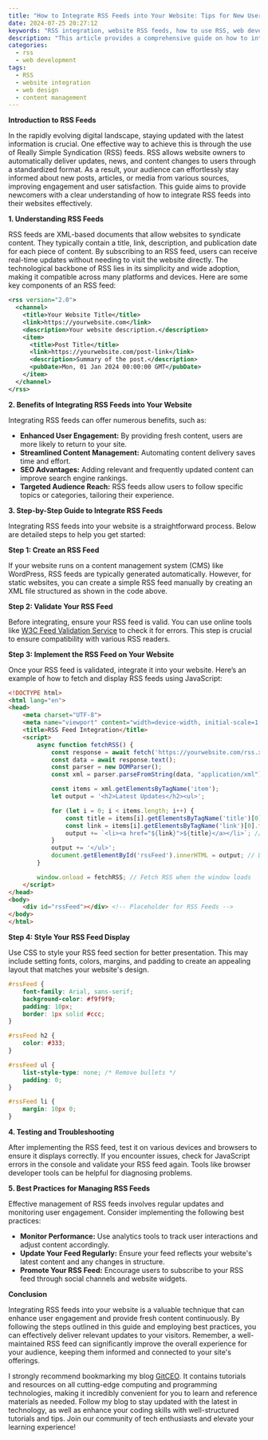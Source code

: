 ```yaml
---
title: "How to Integrate RSS Feeds into Your Website: Tips for New Users"
date: 2024-07-25 20:27:12
keywords: "RSS integration, website RSS feeds, how to use RSS, web development, content syndication"
description: "This article provides a comprehensive guide on how to integrate RSS feeds into your website, including detailed steps and code examples. Perfect for beginners looking to enhance their website's content with relevant updates. Discover the technology behind RSS, its practical applications, and tips for seamless integration to deliver valuable information to your site visitors. Learn how RSS can keep your content fresh and engaging, and understand best practices for syndication, including tools and resources to make the most out of RSS feeds. Enhance your website's functionality and user interaction with well-implemented RSS feeds that communicate pertinent data to your audience effectively."
categories:
  - rss
  - web development
tags:
  - RSS
  - website integration
  - web design
  - content management
---
```


**Introduction to RSS Feeds**

In the rapidly evolving digital landscape, staying updated with the latest information is crucial. One effective way to achieve this is through the use of Really Simple Syndication (RSS) feeds. RSS allows website owners to automatically deliver updates, news, and content changes to users through a standardized format. As a result, your audience can effortlessly stay informed about new posts, articles, or media from various sources, improving engagement and user satisfaction. This guide aims to provide newcomers with a clear understanding of how to integrate RSS feeds into their websites effectively.

<!-- more -->

**1. Understanding RSS Feeds**

RSS feeds are XML-based documents that allow websites to syndicate content. They typically contain a title, link, description, and publication date for each piece of content. By subscribing to an RSS feed, users can receive real-time updates without needing to visit the website directly. The technological backbone of RSS lies in its simplicity and wide adoption, making it compatible across many platforms and devices. Here are some key components of an RSS feed:

```xml
<rss version="2.0">
  <channel>
    <title>Your Website Title</title>
    <link>https://yourwebsite.com</link>
    <description>Your website description.</description>
    <item>
      <title>Post Title</title>
      <link>https://yourwebsite.com/post-link</link>
      <description>Summary of the post.</description>
      <pubDate>Mon, 01 Jan 2024 00:00:00 GMT</pubDate>
    </item>
  </channel>
</rss>
```

**2. Benefits of Integrating RSS Feeds into Your Website**

Integrating RSS feeds can offer numerous benefits, such as:

- **Enhanced User Engagement:** By providing fresh content, users are more likely to return to your site.
- **Streamlined Content Management:** Automating content delivery saves time and effort.
- **SEO Advantages:** Adding relevant and frequently updated content can improve search engine rankings.
- **Targeted Audience Reach:** RSS feeds allow users to follow specific topics or categories, tailoring their experience.

**3. Step-by-Step Guide to Integrate RSS Feeds**

Integrating RSS feeds into your website is a straightforward process. Below are detailed steps to help you get started:

**Step 1: Create an RSS Feed**

If your website runs on a content management system (CMS) like WordPress, RSS feeds are typically generated automatically. However, for static websites, you can create a simple RSS feed manually by creating an XML file structured as shown in the code above.

**Step 2: Validate Your RSS Feed**

Before integrating, ensure your RSS feed is valid. You can use online tools like [W3C Feed Validation Service](https://validator.w3.org/feed/) to check it for errors. This step is crucial to ensure compatibility with various RSS readers.

**Step 3: Implement the RSS Feed on Your Website**

Once your RSS feed is validated, integrate it into your website. Here’s an example of how to fetch and display RSS feeds using JavaScript:

```html
<!DOCTYPE html>
<html lang="en">
<head>
    <meta charset="UTF-8">
    <meta name="viewport" content="width=device-width, initial-scale=1.0">
    <title>RSS Feed Integration</title>
    <script>
        async function fetchRSS() {
            const response = await fetch('https://yourwebsite.com/rss.xml'); // Change to your RSS feed URL
            const data = await response.text();
            const parser = new DOMParser();
            const xml = parser.parseFromString(data, "application/xml");

            const items = xml.getElementsByTagName('item');
            let output = '<h2>Latest Updates</h2><ul>';

            for (let i = 0; i < items.length; i++) {
                const title = items[i].getElementsByTagName('title')[0].textContent;
                const link = items[i].getElementsByTagName('link')[0].textContent;
                output += `<li><a href="${link}">${title}</a></li>`; // Create list of items
            }
            output += '</ul>';
            document.getElementById('rssFeed').innerHTML = output; // Display feeds
        }

        window.onload = fetchRSS; // Fetch RSS when the window loads
    </script>
</head>
<body>
    <div id="rssFeed"></div> <!-- Placeholder for RSS Feeds -->
</body>
</html>
```

**Step 4: Style Your RSS Feed Display**

Use CSS to style your RSS feed section for better presentation. This may include setting fonts, colors, margins, and padding to create an appealing layout that matches your website's design.

```css
#rssFeed {
    font-family: Arial, sans-serif;
    background-color: #f9f9f9;
    padding: 10px;
    border: 1px solid #ccc;
}

#rssFeed h2 {
    color: #333;
}

#rssFeed ul {
    list-style-type: none; /* Remove bullets */
    padding: 0;
}

#rssFeed li {
    margin: 10px 0;
}
```

**4. Testing and Troubleshooting**

After implementing the RSS feed, test it on various devices and browsers to ensure it displays correctly. If you encounter issues, check for JavaScript errors in the console and validate your RSS feed again. Tools like browser developer tools can be helpful for diagnosing problems.

**5. Best Practices for Managing RSS Feeds**

Effective management of RSS feeds involves regular updates and monitoring user engagement. Consider implementing the following best practices:

- **Monitor Performance:** Use analytics tools to track user interactions and adjust content accordingly.
- **Update Your Feed Regularly:** Ensure your feed reflects your website's latest content and any changes in structure.
- **Promote Your RSS Feed:** Encourage users to subscribe to your RSS feed through social channels and website widgets.

**Conclusion**

Integrating RSS feeds into your website is a valuable technique that can enhance user engagement and provide fresh content continuously. By following the steps outlined in this guide and employing best practices, you can effectively deliver relevant updates to your visitors. Remember, a well-maintained RSS feed can significantly improve the overall experience for your audience, keeping them informed and connected to your site's offerings.

I strongly recommend bookmarking my blog [GitCEO](https://gitceo.com). It contains tutorials and resources on all cutting-edge computing and programming technologies, making it incredibly convenient for you to learn and reference materials as needed. Follow my blog to stay updated with the latest in technology, as well as enhance your coding skills with well-structured tutorials and tips. Join our community of tech enthusiasts and elevate your learning experience!